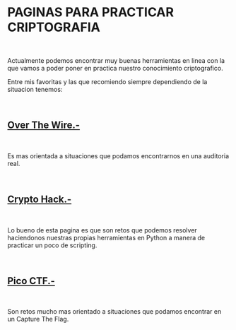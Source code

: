 # PAGINAS PARA PRACTICAR CRIPTOGRAFIA #

<br>

Actualmente podemos encontrar muy buenas herramientas en linea con la que vamos a poder poner en practica nuestro conocimiento criptografico.

Entre mis favoritas y las que recomiendo siempre dependiendo de la situacion tenemos:

<br>

## [Over The Wire.-](https://overthewire.org/wargames/krypton/krypton4.html) ##

<br>

Es mas orientada a situaciones que podamos encontrarnos en una auditoria real.

<br>

## [Crypto Hack.-](https://cryptohack.org/) ##

<br>

Lo bueno de esta pagina es que son retos que podemos resolver haciendonos nuestras propias herramientas en Python a manera de practicar un poco de scripting.

<br>

## [Pico CTF.-](https://www.picoctf.org/) ##

<br>

Son retos mucho mas orientado a situaciones que podamos encontrar en un Capture The Flag.

<br>